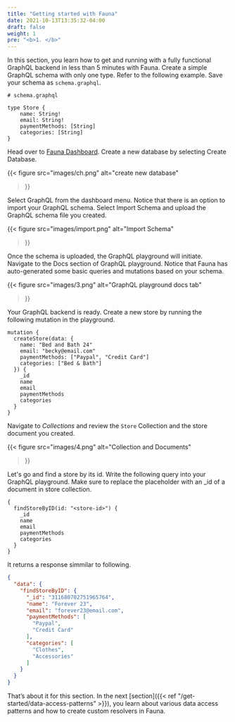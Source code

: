 ```yaml
---
title: "Getting started with Fauna"
date: 2021-10-13T13:35:32-04:00
draft: false
weight: 1
pre: "<b>1. </b>"
---
```



In this section, you learn how to get and running with a fully functional GraphQL backend in less than 5 minutes with Fauna. Create a simple GraphQL schema with only one type. Refer to the following example. Save your schema as `schema.graphql`.

```gql
# schema.graphql

type Store {
    name: String!
    email: String!
    paymentMethods: [String]
    categories: [String]
}
```

Head over to [Fauna Dashboard](https://dashboard.fauna.com/). Create a new database by selecting Create Database.

{{< figure
  src="images/ch.png" 
  alt="create new database"
>}}

Select GraphQL from the dashboard menu. Notice that there is an option to import your GraphQL schema. Select Import Schema and upload the GraphQL schema file you created.

{{< figure
  src="images/import.png" 
  alt="Import Schema"
>}}

Once the schema is uploaded, the GraphQL playground will initiate. Navigate to the Docs section of GraphQL playground. Notice that Fauna has auto-generated some basic queries and mutations based on your schema.


{{< figure
  src="images/3.png" 
  alt="GraphQL playground docs tab"
>}}

Your GraphQL backend is ready. Create a new store by running the following mutation in the playground. 

```gql
mutation {
  createStore(data: {
    name: "Bed and Bath 24"
    email: "becky@email.com"
    paymentMethods: ["Paypal", "Credit Card"]
    categories: ["Bed & Bath"]
  }) {
    _id
    name
    email
    paymentMethods
    categories
  }
}
```
Navigate to *Collections* and review the `Store` Collection and the store document you created.

{{< figure
  src="images/4.png" 
  alt="Collection and Documents"
>}}

Let's go and find a store by its id. Write the following query into your GraphQL playground. Make sure to replace the *<store-id>* placeholder with an _id of a document in store collection.

```gql
{
  findStoreByID(id: "<store-id>") {
    _id
    name
    email
    paymentMethods
    categories
  }
}
```
It returns a response simmilar to following.

```json
{
  "data": {
    "findStoreByID": {
      "_id": "311680702751965764",
      "name": "Forever 23",
      "email": "forever23@email.com",
      "paymentMethods": [
        "Paypal",
        "Credit Card"
      ],
      "categories": [
        "Clothes",
        "Accessories"
      ]
    }
  }
}
```

That’s about it for this section. In the next [section]({{< ref "/get-started/data-access-patterns" >}}), you learn about various data access patterns and how to create custom resolvers in Fauna.